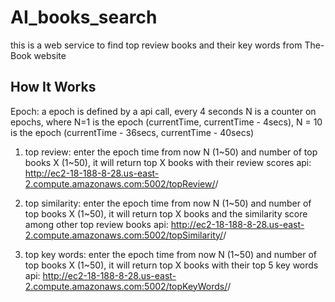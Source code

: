 # AI_books_search
this is a web service to find top review books and their key words from The-Book website

## How It Works
Epoch: a epoch is defined by a api call, every 4 seconds
N is a counter on epochs, where N=1 is the epoch (currentTime, currentTime - 4secs), N = 10 is the epoch (currentTime - 36secs, currentTime - 40secs)

1. top review: enter the epoch time from now N (1~50) and number of top books X (1~50), it will return top X books with their review scores
   api: http://ec2-18-188-8-28.us-east-2.compute.amazonaws.com:5002/topReview/<N>/<X>

2. top similarity: enter the epoch time from now N (1~50) and number of top books X (1~50), it will return top X books and the similarity score among other top review books
   api: http://ec2-18-188-8-28.us-east-2.compute.amazonaws.com:5002/topSimilarity/<N>/<X>
   
3. top key words: enter the epoch time from now N (1~50) and number of top books X (1~50), it will return top X books with their top 5 key words
   api: http://ec2-18-188-8-28.us-east-2.compute.amazonaws.com:5002/topKeyWords/<N>/<X>
